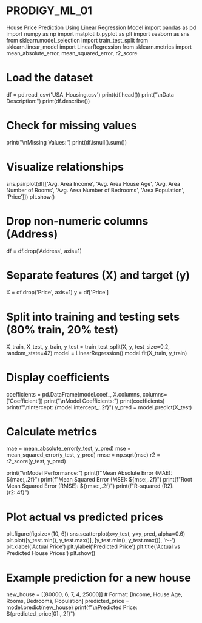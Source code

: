 # PRODIGY_ML_01
House Price Prediction Using Linear Regression Model
import pandas as pd
import numpy as np
import matplotlib.pyplot as plt
import seaborn as sns
from sklearn.model_selection import train_test_split
from sklearn.linear_model import LinearRegression
from sklearn.metrics import mean_absolute_error, mean_squared_error, r2_score

# Load the dataset
df = pd.read_csv('USA_Housing.csv')
print(df.head())
print("\nData Description:")
print(df.describe())

# Check for missing values
print("\nMissing Values:")
print(df.isnull().sum())

# Visualize relationships
sns.pairplot(df[['Avg. Area Income', 'Avg. Area House Age', 'Avg. Area Number of Rooms', 
                 'Avg. Area Number of Bedrooms', 'Area Population', 'Price']])
plt.show()
# Drop non-numeric columns (Address)
df = df.drop('Address', axis=1)

# Separate features (X) and target (y)
X = df.drop('Price', axis=1)
y = df['Price']

# Split into training and testing sets (80% train, 20% test)
X_train, X_test, y_train, y_test = train_test_split(X, y, test_size=0.2, random_state=42)
model = LinearRegression()
model.fit(X_train, y_train)

# Display coefficients
coefficients = pd.DataFrame(model.coef_, X.columns, columns=['Coefficient'])
print("\nModel Coefficients:")
print(coefficients)
print(f"\nIntercept: {model.intercept_:.2f}")
y_pred = model.predict(X_test)

# Calculate metrics
mae = mean_absolute_error(y_test, y_pred)
mse = mean_squared_error(y_test, y_pred)
rmse = np.sqrt(mse)
r2 = r2_score(y_test, y_pred)

print("\nModel Performance:")
print(f"Mean Absolute Error (MAE): ${mae:,.2f}")
print(f"Mean Squared Error (MSE): ${mse:,.2f}")
print(f"Root Mean Squared Error (RMSE): ${rmse:,.2f}")
print(f"R-squared (R2): {r2:.4f}")

# Plot actual vs predicted prices
plt.figure(figsize=(10, 6))
sns.scatterplot(x=y_test, y=y_pred, alpha=0.6)
plt.plot([y_test.min(), y_test.max()], [y_test.min(), y_test.max()], 'r--')
plt.xlabel('Actual Price')
plt.ylabel('Predicted Price')
plt.title('Actual vs Predicted House Prices')
plt.show()
# Example prediction for a new house
new_house = [[80000, 6, 7, 4, 25000]]  # Format: [Income, House Age, Rooms, Bedrooms, Population]
predicted_price = model.predict(new_house)
print(f"\nPredicted Price: ${predicted_price[0]:,.2f}")
